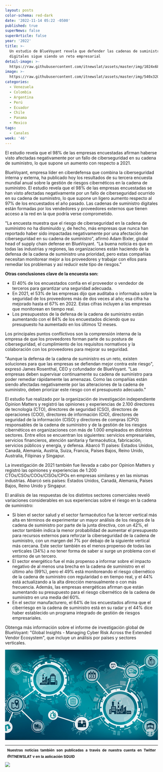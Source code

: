 ```yaml
---
layout: posts
color-schema: red-dark
date: '2022-11-14 05:22 -0500'
published: true
superNews: false
superArticle: false
year: '2022'
title: >-
  Un estudio de BlueVoyant revela que defender las cadenas de suministro
  digitales sigue siendo un reto empresarial
detail-image: >-
  https://raw.githubusercontent.com/itnewslat/assets/master/img/1024x680/cadena-de-suministros-g.jpg
image: >-
  https://raw.githubusercontent.com/itnewslat/assets/master/img/540x320/cadena-de-suministros-p.jpg
categories:
  - Venezuela
  - Colombia
  - Argentina
  - Perú
  - Ecuador
  - Chile
  - Panama
  - Mexico
tags:
  - Canales
week: '46'
---
```

El estudio revela que el 98% de las empresas encuestadas afirman haberse visto afectadas negativamente por un fallo de ciberseguridad en su cadena de suministro, lo que supone un aumento con respecto a 2021.
 
BlueVoyant, empresa líder en ciberdefensa que combina la ciberseguridad interna y externa, ha publicado hoy los resultados de su tercera encuesta mundial anual sobre la gestión de riesgos cibernéticos en la cadena de suministro. El estudio revela que el 98% de las empresas encuestadas se han visto afectadas negativamente por un fallo de ciberseguridad ocurrido en su cadena de suministro, lo que supone un ligero aumento respecto al 97% de los encuestados el año pasado. Las cadenas de suministro digitales están formadas por los vendedores y proveedores externos que tienen acceso a la red en la que podría verse comprometido.
 
"La encuesta muestra que el riesgo de ciberseguridad en la cadena de suministro no ha disminuido y, de hecho, más empresas que nunca han reportado haber sido impactadas negativamente por una afectación de ciberseguridad en su cadena de suministro", afirmó Adam Bixler, global head of supply chain defense en BlueVoyant. "La buena noticia es que en todas las industrias y regiones, las organizaciones están haciendo de la defensa de la cadena de suministro una prioridad, pero estas compañías necesitan monitorear mejor a los proveedores y trabajar con ellos para remediar los problemas y así reducir este tipo de riesgos."
 
**Otras conclusiones clave de la encuesta son:**

- El 40% de los encuestados confía en el proveedor o vendedor de terceros para garantizar una seguridad adecuada.
- En 2021, el 53% de las empresas dijo que auditaba o informaba sobre la seguridad de los proveedores más de dos veces al año; esa cifra ha mejorado hasta el 67% en 2022. Estas cifras incluyen a las empresas que monitorean en tiempo real.
- Los presupuestos de la defensa de la cadena de suministro están aumentando con el 84% de los encuestados diciendo que su presupuesto ha aumentado en los últimos 12 meses.
 
Los principales puntos conflictivos son la comprensión interna de la empresa de que los proveedores forman parte de su postura de ciberseguridad, el cumplimiento de los requisitos normativos y la colaboración con los proveedores para mejorar su seguridad.
 
"Aunque la defensa de la cadena de suministro es un reto, existen soluciones para que las empresas se defiendan mejor contra este riesgo", expresó James Rosenthal, CEO y cofundador de BlueVoyant. "Las empresas deben supervisar continuamente su cadena de suministro para poder remediar rápidamente las amenazas. Como las compañías están siendo afectadas negativamente por las alteraciones de la cadena de suministro, deben priorizar este riesgo con el presupuesto adecuado."
 
El estudio fue realizado por la organización de investigación independiente Opinion Matters y registró las opiniones y experiencias de 2.100 directores de tecnología (CTO), directores de seguridad (CSO), directores de operaciones (COO), directores de información (CIO), directores de seguridad de la información (CISO) y directores de compras (CPO) responsables de la cadena de suministro y de la gestión de los riesgos cibernéticos en organizaciones con más de 1.000 empleados en distintos sectores. Entre ellos se encuentran los siguientes: servicios empresariales, servicios financieros, atención sanitaria y farmacéutica, fabricación, servicios públicos y energía, y defensa. Abarcó 11 países: Estados Unidos, Canadá, Alemania, Austria, Suiza, Francia, Países Bajos, Reino Unido, Australia, Filipinas y Singapur.
 
La investigación de 2021 también fue llevada a cabo por Opinion Matters y registró las opiniones y experiencias de 1.200 CTOs/CSOs/COOs/CISOs/CPOs en empresas similares y en las mismas industrias. Abarcó seis países: Estados Unidos, Canadá, Alemania, Países Bajos, Reino Unido y Singapur.
 
El análisis de las respuestas de los distintos sectores comerciales reveló variaciones considerables en sus experiencias sobre el riesgo en la cadena de suministro:
 
- Si bien el sector salud y el sector farmacéutico fue la tercer vertical más alta en términos de experimentar un mayor análisis de los riesgos de la cadena de suministro por parte de la junta directiva, con un 42%, el sector también indica la menor probabilidad de aumentar el presupuesto para recursos externos para reforzar la ciberseguridad de la cadena de suministro, con un margen del 7% por debajo de la siguiente vertical más cercana. Este sector también es el menos propenso de todas las verticales (34%) a no tener forma de saber si surge un problema con el entorno de un tercero.
- El sector energético fue el más propenso a informar sobre el impacto negativo de al menos una brecha en la cadena de suministro en el último año (99%), pero el 49% está monitoreando el riesgo cibernético de la cadena de suministro con regularidad o en tiempo real, y el 44% está actualizando a la alta dirección mensualmente o con más frecuencia. Además, las empresas energéticas afirman que están aumentando su presupuesto para el riesgo cibernético de la cadena de suministro en una media del 60%.
- En el sector manufacturero, el 64% de los encuestados afirma que el ciberriesgo en la cadena de suministro está en su radar y el 44% dice haber establecido un programa integrado de gestión de riesgos empresariales.

 
Obtenga más información sobre el informe de investigación global de BlueVoyant: "Global Insights - Managing Cyber Risk Across the Extended Vendor Ecosystem", que incluye un análisis por países y sectores verticales.

![](https://raw.githubusercontent.com/itnewslat/assets/master/img/540x320/cadena-de-suministros-p.jpg)

<table style="height: 42px;" width="569">
<tbody>
<tr>
<td style="text-align: justify;"><sub><strong>Nuestras noticias también son publicadas a través de nuestra cuenta en Twitter <a href="https://twitter.com/itnewslat?lang=es">@ITNEWSLAT</a> y en la aplicación <a href="https://squidapp.co/en/">SQUID</a></strong></sub></td>
</tr>
</tbody>
</table>

<img src="https://tracker.metricool.com/c3po.jpg?hash=56f88a41e39ab42c063cc51676587a04"/>